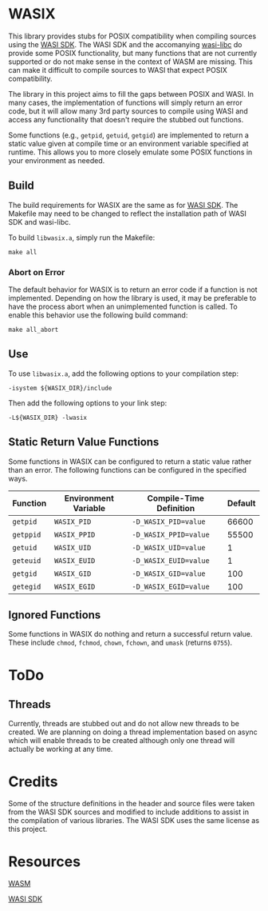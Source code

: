 
# WASIX

This library provides stubs for POSIX compatibility when compiling sources
using the [WASI SDK](https://github.com/WebAssembly/wasi-sdk). The WASI SDK
and the accomanying [wasi-libc](https://github.com/WebAssembly/wasi-libc) do
provide some POSIX functionality, but many functions that are not currently
supported or do not make sense in the context of WASM are missing. This can
make it difficult to compile sources to WASI that expect POSIX compatibility.

The library in this project aims to fill the gaps between POSIX and WASI.
In many cases, the implementation of functions will simply return an error
code, but it will allow many 3rd party sources to compile using WASI and
access any functionality that doesn't require the stubbed out functions.

Some functions (e.g., `getpid`, `getuid`, `getgid`) are implemented to return
a static value given at compile time or an environment variable specified
at runtime. This allows you to more closely emulate some POSIX functions
in your environment as needed.

## Build

The build requirements for WASIX are the same as for 
[WASI SDK](https://github.com/WebAssembly/wasi-sdk). The Makefile may
need to be changed to reflect the installation path of WASI SDK and
wasi-libc.

To build `libwasix.a`, simply run the Makefile:
```
make all
```

### Abort on Error

The default behavior for WASIX is to return an error code if a function
is not implemented. Depending on how the library is used, it may be preferable
to have the process abort when an unimplemented function is called. To
enable this behavior use the following build command:
```
make all_abort
```

## Use

To use `libwasix.a`, add the following options to your compilation step:
```
-isystem ${WASIX_DIR}/include
```

Then add the following options to your link step:
```
-L${WASIX_DIR} -lwasix
```

## Static Return Value Functions

Some functions in WASIX can be configured to return a static value rather
than an error. The following functions can be configured in the specified
ways.

| **Function** | **Environment Variable** | **Compile-Time Definition** | **Default** |
|--------------|--------------------------|-----------------------------|-------------|
| `getpid`     | `WASIX_PID`              | `-D_WASIX_PID=value`        | 66600       |
| `getppid`    | `WASIX_PPID`             | `-D_WASIX_PPID=value`       | 55500       |
| `getuid`     | `WASIX_UID`              | `-D_WASIX_UID=value`        | 1           |
| `geteuid`    | `WASIX_EUID`             | `-D_WASIX_EUID=value`       | 1           |
| `getgid`     | `WASIX_GID `             | `-D_WASIX_GID=value`        | 100         |
| `getegid`    | `WASIX_EGID`             | `-D_WASIX_EGID=value`       | 100         |

## Ignored Functions

Some functions in WASIX do nothing and return a successful return value. These
include `chmod`, `fchmod`, `chown`, `fchown`, and `umask` (returns `0755`).


# ToDo

## Threads

Currently, threads are stubbed out and do not allow new threads to be created.
We are planning on doing a thread implementation based on async which will
enable threads to be created although only one thread will actually be working
at any time.


# Credits

Some of the structure definitions in the header and source files were taken 
from the WASI SDK sources and modified to include additions to assist in the
compilation of various libraries. The WASI SDK uses the same license as
this project.


# Resources

[WASM](https://webassembly.org)

[WASI SDK](https://github.com/WebAssembly/wasi-sdk) 
